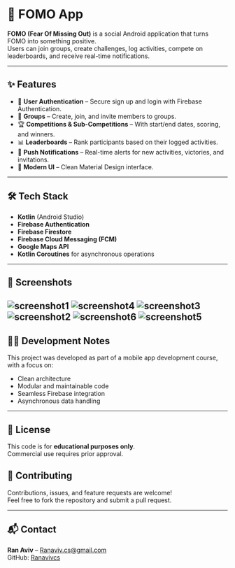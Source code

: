 # 📱 FOMO App

**FOMO (Fear Of Missing Out)** is a social Android application that turns FOMO into something positive.  
Users can join groups, create challenges, log activities, compete on leaderboards, and receive real-time notifications.

---

## ✨ Features
- 🔑 **User Authentication** – Secure sign up and login with Firebase Authentication.
- 👥 **Groups** – Create, join, and invite members to groups.
- 🏆 **Competitions & Sub-Competitions** – With start/end dates, scoring, and winners.
- 📊 **Leaderboards** – Rank participants based on their logged activities.
- 🔔 **Push Notifications** – Real-time alerts for new activities, victories, and invitations.
- 🎨 **Modern UI** – Clean Material Design interface.

---

## 🛠 Tech Stack
- **Kotlin** (Android Studio)
- **Firebase Authentication**
- **Firebase Firestore**
- **Firebase Cloud Messaging (FCM)**
- **Google Maps API**
- **Kotlin Coroutines** for asynchronous operations

---

## 📸 Screenshots
![screenshot1](https://github.com/user-attachments/assets/9c074b66-2af1-4606-a9d5-11ef10aadc15)
![screenshot4](https://github.com/user-attachments/assets/19907042-de1e-47fd-af81-7c509f18d891)
![screenshot3](https://github.com/user-attachments/assets/ed14a5bf-d9f5-4ada-8c6c-92c4fa7a328f)
![screenshot2](https://github.com/user-attachments/assets/a3c48a82-28f6-477f-bfc3-928935bc68c9)
![screenshot6](https://github.com/user-attachments/assets/30ee4b1e-de57-426c-8f4c-2c7280450ae4)
![screenshot5](https://github.com/user-attachments/assets/1cd565ab-9799-4288-9b7e-83c337832bb6)
---


## 👨‍💻 Development Notes
This project was developed as part of a mobile app development course, with a focus on:
- Clean architecture
- Modular and maintainable code
- Seamless Firebase integration
- Asynchronous data handling

---

## 📜 License
This code is for **educational purposes only**.  
Commercial use requires prior approval.


## 🤝 Contributing
Contributions, issues, and feature requests are welcome!  
Feel free to fork the repository and submit a pull request.

---

## 📬 Contact
**Ran Aviv** – Ranaviv.cs@gmail.com  
GitHub: [Ranavivcs](https://github.com/Ranavivcs)
